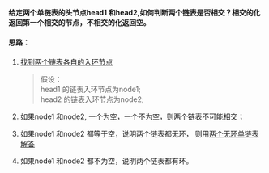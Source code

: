 #### 给定两个单链表的头节点head1 和head2,如何判断两个链表是否相交？相交的化返回第一个相交的节点，不相交的化返回空。

#### 思路：

1. [找到两个链表各自的入环节点](https://leetcode-cn.com/problems/linked-list-cycle-ii/)    
    >    假设：     
    >    head1 的链表入环节点为node1;    
    >    head2 的链表入环节点为node2;    
        
2. 如果node1 和node2, 一个为空，一个不为空，则两个链表不可能相交；

3. 如果node1 和node2 都等于空，说明两个链表都无环， 则用[两个无环单链表解答](https://leetcode-cn.com/problems/intersection-of-two-linked-lists/)

4. 如果node1 和node2 都不为空，说明两个链表都有环。
